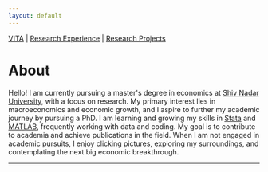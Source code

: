 ```yaml
---
layout: default
---
```


[VITA](/assets/bishmay_CV_updated.pdf) | [Research Experience](/research_experience.md/) | [Research Projects](/research_projects.md/)

# About

Hello! I am currently pursuing a master's degree in economics at [Shiv Nadar University](https://snu.edu.in/home/), with a focus on research. My primary interest lies in macroeconomics and economic growth, and I aspire to further my academic journey by pursuing a PhD. I am learning and growing my skills in [Stata](https://www.stata.com) and [MATLAB](https://in.mathworks.com/company.html), frequently working with data and coding. My goal is to contribute to academia and achieve publications in the field. When I am not engaged in academic pursuits, I enjoy clicking pictures, exploring my surroundings, and contemplating the next big economic breakthrough.

---



